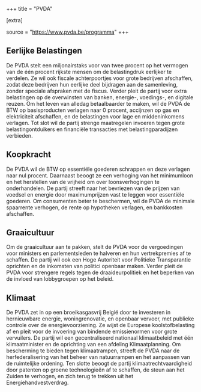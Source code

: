 +++
title = "PVDA"

[extra]

source = "https://www.pvda.be/programma"
+++

## Eerlijke Belastingen
De PVDA stelt een miljonairstaks voor van twee procent op het vermogen van de één procent rijkste mensen om de belastingdruk eerlijker te verdelen. Ze wil ook fiscale achterpoortjes voor grote bedrijven afschaffen, zodat deze bedrijven hun eerlijke deel bijdragen aan de samenleving, zonder speciale afspraken met de fiscus. Verder pleit de partij voor extra belastingen op de overwinsten van banken, energie-, voedings-, en digitale reuzen. Om het leven van alledag betaalbaarder te maken, wil de PVDA de BTW op basisproducten verlagen naar 0 procent, accijnzen op gas en elektriciteit afschaffen, en de belastingen voor lage en middeninkomens verlagen. Tot slot wil de partij strenge maatregelen invoeren tegen grote belastingontduikers en financiële transacties met belastingparadijzen verbieden.

## Koopkracht
De PVDA wil de BTW op essentiële goederen schrappen en deze verlagen naar nul procent. Daarnaast beoogt ze een verhoging van het minimumloon en het herstellen van de vrijheid om over loonsverhogingen te onderhandelen. De partij streeft naar het bevriezen van de prijzen van voedsel en energie door maximumprijzen vast te leggen voor essentiële goederen. Om consumenten beter te beschermen, wil de PVDA de minimale spaarrente verhogen, de rente op hypotheken verlagen, en bankkosten afschaffen.

## Graaicultuur
Om de graaicultuur aan te pakken, stelt de PVDA voor de vergoedingen voor ministers en parlementsleden te halveren en hun vertrekpremies af te schaffen. De partij wil ook een Hoge Autoriteit voor Politieke Transparantie oprichten en de inkomsten van politici openbaar maken. Verder pleit de PVDA voor strengere regels tegen de draaideurpolitiek en het beperken van de invloed van lobbygroepen op het beleid.

## Klimaat
De PVDA zet in op een broeikasgasvrij België door te investeren in hernieuwbare energie, woningrenovatie, en openbaar vervoer, met publieke controle over de energievoorziening. Ze wijst de Europese koolstofbelasting af en pleit voor de invoering van bindende emissienormen voor grote vervuilers. De partij wil een gecentraliseerd nationaal klimaatbeleid met één klimaatminister en de oprichting van een afdeling Klimaatplanning. Om bescherming te bieden tegen klimaatrampen, streeft de PVDA naar de herfederalisering van het beheer van natuurrampen en het aanpassen van de ruimtelijke ordening. Ten slotte beoogt de partij klimaatrechtvaardigheid door patenten op groene technologieën af te schaffen, de steun aan het Zuiden te verhogen, en zich terug te trekken uit het Energiehandvestverdrag.